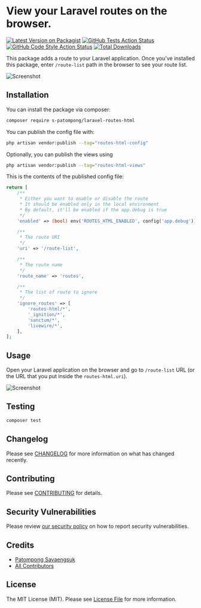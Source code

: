 # View your Laravel routes on the browser.

[![Latest Version on Packagist](https://img.shields.io/packagist/v/s-patompong/laravel-routes-html.svg?style=flat-square)](https://packagist.org/packages/s-patompong/laravel-routes-html)
[![GitHub Tests Action Status](https://img.shields.io/github/workflow/status/s-patompong/laravel-routes-html/run-tests?label=tests)](https://github.com/s-patompong/laravel-routes-html/actions?query=workflow%3Arun-tests+branch%3Amain)
[![GitHub Code Style Action Status](https://img.shields.io/github/workflow/status/s-patompong/laravel-routes-html/Check%20&%20fix%20styling?label=code%20style)](https://github.com/s-patompong/laravel-routes-html/actions?query=workflow%3A"Check+%26+fix+styling"+branch%3Amain)
[![Total Downloads](https://img.shields.io/packagist/dt/s-patompong/laravel-routes-html.svg?style=flat-square)](https://packagist.org/packages/s-patompong/laravel-routes-html)

This package adds a route to your Laravel application. Once you've installed this package, enter `/route-list` path in the browser to see your route list.

![Screenshot](https://imgur.com/jNpGT6g)

## Installation

You can install the package via composer:

```bash
composer require s-patompong/laravel-routes-html
```

You can publish the config file with:
```bash
php artisan vendor:publish --tag="routes-html-config"
```

Optionally, you can publish the views using

```bash
php artisan vendor:publish --tag="routes-html-views"
```

This is the contents of the published config file:

```php
return [
    /**
     * Either you want to enable or disable the route
     * It should be enabled only in the local environment
     * By default, it'll be enabled if the app.debug is true
     */
    'enabled' => (bool) env('ROUTES_HTML_ENABLED', config('app.debug')),

    /**
     * The route URI
     */
    'uri' => '/route-list',

    /**
     * The route name
     */
    'route_name' => 'routes',

    /**
     * The list of route to ignore
     */
    'ignore_routes' => [
        'routes-html/*',
        '_ignition/*',
        'sanctum/*',
        'livewire/*',
    ],
];
```

## Usage

Open your Laravel application on the browser and go to `/route-list` URL (or the URL that you put inside the `routes-html.uri`).

![Screenshot](https://imgur.com/jNpGT6g)

## Testing

```bash
composer test
```

## Changelog

Please see [CHANGELOG](CHANGELOG.md) for more information on what has changed recently.

## Contributing

Please see [CONTRIBUTING](.github/CONTRIBUTING.md) for details.

## Security Vulnerabilities

Please review [our security policy](../../security/policy) on how to report security vulnerabilities.

## Credits

- [Patompong Savaengsuk](https://github.com/s-patompong)
- [All Contributors](../../contributors)

## License

The MIT License (MIT). Please see [License File](LICENSE.md) for more information.
